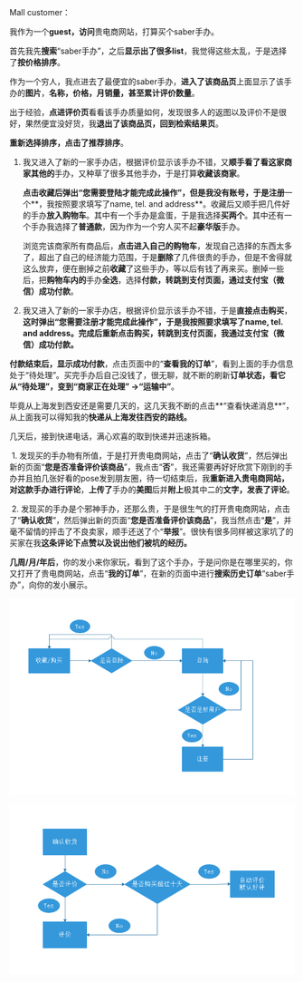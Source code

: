 Mall customer：

 

我作为一个**guest，访问**贵电商网站，打算买个saber手办。

首先我先**搜索**“saber手办”，之后**显示出了很多list**，我觉得这些太乱，于是选择了**按价格排序**。

作为一个穷人，我点进去了最便宜的saber手办，**进入了该商品页**上面显示了该手办的**图片**，**名称，价格，月销量，甚至累计评价数量**。

出于经验，**点进评价页**看看该手办质量如何，发现很多人的返图以及评价不是很好，果然便宜没好货，我**退出了该商品页，回到检索结果页**。

**重新选择排序，点击了推荐排序**。

1. 我又进入了新的一家手办店，根据评价显示该手办不错，又**顺手看了看这家商家其他的**手办，又种草了很多其他手办，于是打算**收藏该商家**。

   **点击收藏后弹出“您需要登陆才能完成此操作”，**但是我没有账号，于是**注册**一个**，我按照要求填写了name, tel. and address**。收藏后又顺手把几件好的手办**放入购物车**。其中有一个手办是盒蛋，于是我选择**买两个**。其中还有一个手办我选择了**普通款**，因为作为一个穷人买不起**豪华版**手办。

   浏览完该商家所有商品后，**点击进入自己的购物车**，发现自己选择的东西太多了，超出了自己的经济能力范围，于是**删除**了几件很贵的手办，但是不舍得就这么放弃，便在删掉之前**收藏**了这些手办，等以后有钱了再来买。删掉一些后，把**购物车内的**手办**全选**，选择**付款，转跳到支付页面，通过支付宝（微信）成功付款**。

2. 我又进入了新的一家手办店，根据评价显示该手办不错，于是**直接点击购买**，**这时弹出“您需要注册才能完成此操作”，于是我按照要求填写了name, tel. and address。**完成后**重新点击购买，转跳到支付页面，我通过支付宝（微信）成功付款。**



**付款结束后，显示成功付款**，点击页面中的“**查看我的订单**”，看到上面的手办信息处于“待处理”。买完手办后自己没钱了，很无聊，就不断的刷新**订单状态，看它从“待处理”，变到“商家正在处理” ->“运输中”**。

毕竟从上海发到西安还是需要几天的，这几天我不断的点击**“查看快递消息**”，从上面我可以得知我的**快递从上海发往西安的路线。**

几天后，接到快递电话，满心欢喜的取到快递并迅速拆箱。

 

​	1.     发现买的手办物有所值，于是打开贵电商网站，点击了“**确认收货**”，然后弹出新的页面“**您是否准备评价该商品**”，我点击“**否**”，我还需要再好好欣赏下刚到的手办并且拍几张好看的pose发到朋友圈，待一切结束后，我**重新进入贵电商网站，对这款手办进行评论**，**上传了**手办的**美图**后并**附上**极其中二的**文字，发表了评论**。

​	2.     发现买的手办是个邪神手办，还那么贵，于是很生气的打开贵电商网站，点击了“**确认收货**”，然后弹出新的页面“**您是否准备评价该商品**”，我当然点击“**是**”，并毫不留情的抨击了不良卖家，顺手还送了个“**举报**”。很快有很多同样被这家坑了的买家在我**这条评论下点赞以及说出他们被坑的经历。**

 

**几周/月/年后**，你的发小来你家玩，看到了这个手办，于是问你是在哪里买的，你又打开了贵电商网站，点击“**我的订单**”，在新的页面中进行**搜索历史订单**“saber手办”，向你的发小展示。

![img](https://github.com/XDUPSMC3Team/ProjectDoc/blob/master/image/%E6%94%B6%E8%97%8F%E8%B4%AD%E4%B9%B0.png)

![img](https://github.com/XDUPSMC3Team/ProjectDoc/blob/master/image/%E7%A1%AE%E8%AE%A4%E6%94%B6%E8%B4%A7.png)

 

 

 

 

 

 

 

 

 

 

 

 